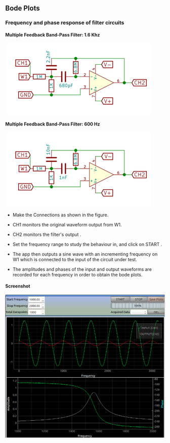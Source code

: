 Bode Plots
---

### Frequency and phase response of filter circuits

#### Multiple Feedback Band-Pass Filter: 1.6 Khz 

![](images/schematics/multiple-feedback1.svg)

#### Multiple Feedback Band-Pass Filter: 600 Hz 

![](images/schematics/multiple-feedback2.svg)

* Make the Connections as shown in the figure.

* CH1 monitors the original waveform output from W1.

* CH2 monitors the filter's output .

* Set the frequency range to study the behaviour in, and click on START .

* The app then outputs a sine wave with an incrementing frequency on W1 which is connected to the input of the circuit under test.

* The amplitudes and phases of the input and output waveforms are recorded for each frequency in order to obtain the bode plots.

#### Screenshot

![](images/screenshots/filter.png)

